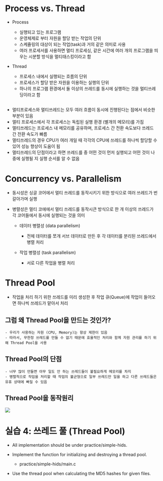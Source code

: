 # Process vs. Thread

- Process

    - 실행되고 있는 프로그램
    - 운영체제로 부터 자원을 할당 받는 작업의 단위
    - 스케쥴링의 대상이 되는 작업(task)과 거의 같은 의미로 사용
    - 여러 프로세서를 사용하면 멀티 프로세싱, 같은 시간에 여러 개의 프로그램을 띄우는 시분할 방식을 멀티태스킹이라고 함

- Thread

    - 프로세스 내에서 실행되는 흐름의 단위
    - 프로세스가 할당 받은 자원을 이용하는 실행의 단위
    - 하나의 프로그램 환경에서 둘 이상의 쓰레드를 동시에 실행하는 것을 멀티쓰레딩이라고 함

##

- 멀티프로세스와 멀티쓰레드는 모두 여러 흐름이 동시에 진행된다는 점에서 비슷한 부분이 있음
- 멀티 프로세스에서 각 프로세스는 독립된 실행 환경 (별개의 메모리)를 가짐
- 멀티쓰레드는 프로세스 내 메모리를 공유하며, 프로세스 간 전환 속도보다 쓰레드 간 전환 속도가 빠름
- 멀티쓰레드의 경우 CPU가 여러 개일 때 각각의 CPU에 쓰레드를 하나씩 할당할 수 있어 성능 향상이 도움이 됨
- 멀티쓰레드의 단점이라고 하면 쓰레드를 중 어떤 것이 먼저 실행되고 어떤 것이 나중에 실행될 지 실행 순서를 알 수 없음

# Concurrency vs. Parallelism

- 동시성은 싱글 코어에서 멀티 쓰레드를 동작시키기 위한 방식으로 여러 쓰레드가 번갈아가며 실행
- 병렬성은 멀티 코에에서 멀티 쓰레드를 동작시큰 방식으로 한 개 이상의 쓰레드가 각 코어들에서 동시에 실행되는 것을 의미

    - 데이터 병렬성 (data parallelism)

        - 전체 데이터를 쪼개 서브 데이터로 만든 후 각 데이터를 분리된 쓰레드에서 병렬 처리

    - 작업 병렬성 (task parallelism)

        - 서로 다른 작업을 병렬 처리

# Thread Pool
 
- 작업을 처리 하기 위한 쓰레드를 미리 생성한 후 작업 큐(Queue)에 작업이 들어오면 하나씩 쓰레드가 맡아서 처리

## 그럼 왜 Thread Pool을 만드는 것인가?
    
    - 우리가 사용하는 자원 (CPU, Memory)는 항상 제한이 있음
    - 따라서, 무한정 쓰레드를 만들 수 없기 때문에 효율적인 처리와 함께 자원 관리를 하기 위해 Thread Pool을 사용

## Thread Pool의 단점

    - 너무 많이 만들면 아무 일도 안 하는 쓰레드들이 불필요하게 메모리를 차지
    - 병렬적으로 작업을 처리할 때 작업의 불균형으로 일부 쓰레드만 일을 하고 다른 쓰레드들은 유휴 상태에 빠질 수 있음

## Thread Pool을 동작원리

![](https://img1.daumcdn.net/thumb/R1280x0/?scode=mtistory2&fname=https%3A%2F%2Ft1.daumcdn.net%2Fcfile%2Ftistory%2F231B374B595F67F43A)

# 실습 4: 쓰레드 풀 (Thread Pool)

- All implementation should be under practice/simple-hids.

- Implement the function for initializing and destroying a thread pool.

    - practice/simple-hids/main.c

- Use the thread pool when calculating the MD5 hashes for given files.
